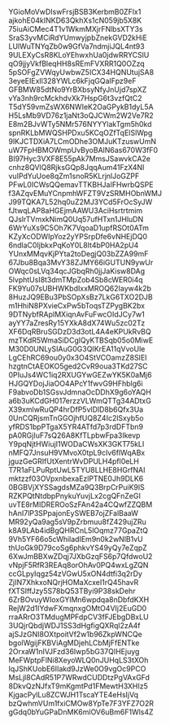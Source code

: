 YGioMoVwDIswFrsjBSB3KerbmB0ZFlx1
ajkohE04kINKD63QkhXs1cN059jb5X8K
75iuAiCMec4T1v1WkmMXjrFNlbsXTY3s
SraS3yvMCiRdYUmwyjpbZnekGVD2kHiE
LUlWuTNYqZb0w9GfVa7ndmjiJQL4nt93
9ULEXyCsR8KLoYEhwxhUa0jdwRRYCSlU
qO9jjyVkfBleqHH8sREmFVXRR1Q0OZzq
5pSOFgZVWqyUwbwZ5ICX34HQNUtujSA8
3eyeEIExIl328YWLc6kFjqGQaIFpz9eF
GFBMW85dtNo9YrBXbsyNfyJnUjd7spXZ
vYa3nh9rcMckhdvXk7HspG6t3vzfQtC2
T5dY59vmZsWX6NWIeK2OaGPykB1dyL5A
H5LsMb9VD76z1jaNt3oQJCWm2W2Ve7R2
E8m2BJvWTy5NMr576NYYYlakTgm5h0kd
spnRKLbMWQSHPDxu5KCqOZfTqEISlWpg
9lKJCTDXiA7LCmODhe3OMJuKTzuswUmN
uW7FpHBMOWmpUvByoBAlN6as670W3fF0
BI97Hyc3VXF8E55pAk7MmsJSawvkCA2e
cnhz8QVlQ8RjksGQp8JqqAum41FzX4NI
vuIPdYuUoe8qZm1snoR5KLrjnlJoGZPF
PFwL0ICWsQQemavTTKBHJaIFHwrbQSPE
f3AZqvEMuYCnpmhWFZT9VzSRMHObnWMJ
J99TQKA7L52hq0uZ2MJ3YCd5FrOcSyJW
fJtwqLAP8aHGEjmAAWU3AciHsrtrtmim
QJslrTVmxkNimQ0Uq57ufHTxn1JHluDN
6WrYuXs9C5Oh7K7VqoaD1upfRSOt0ATm
KZyXcODWIpYoz2yYPSrpDfe6vNHEjDQ0
6ndlaC0IjbkxPqKoY0L8It4bP0HA2pU4
YUnxMMqvKjPYta2toDegjQ03bZZA99mF
67Jbu8Bqa3MvY38ZJMY66iGUTUN9ywUr
OWqc0sLVq34qcJGbqRh0jjJaKisw8DAg
5lvphtUsI8t3dmTMpZob4Sb8cWER0i4q
FK9Yu07sUBHWKbdIxxMROQ62Iayw4k2b
8HuzJQ9EBu3PbSOpXsBz7LkG6TXO2DJB
m1HhiN8PXvieCxPw5bToqsTZPygBK2bx
9DTNybfRApIMXiqnAvFuFwcOIdJCy7w1
ayYY7aZresRy15YXkA8dX74Wu5zc02Tz
XF6DqRBruSGDzD3d3otL4A4eKPUkRvBQ
mzTKdR5WmaSiDCglQyKTBSqb05o0MiwE
M30D0UNLySIAuG0G3QIKrEA11qVvoUle
LgCEhRC69ou0y0x3O4StVCOamzZ8SIEI
hzgtnCtAEOKO5ged2CvR9oua3TKd27SC
0PIuJs4WC1iq2RXUGYwGEZwYK5K0aMj6
HJGQYDojJiaOO4APcY1fwvG9HFhblg6i
F9abvoDb1SGsvJdmnaOcDDhX9g6oYAQH
a6b3uKCdGH017erzzVLWmQTTg34ADtxG
X39xmlwRuQP4hrDfP5vlDlD8b6Qfx3Ua
0UnCQRjsmTnGGOjhfUQ8Z4Ic2lSxyb5o
yfRDS1bpPTgaX5YR4ATfd7p3rdDFTbn9
pA0RGjIuF7sQ26A8KfTLpbwFpa3Ikevp
Y9pqNjtHWiujI1WODaCWsXK3GKT75kLI
nMFQ7JnsuH9VMvoX0tpL9cIv6flWqABx
jguzGeGRIfUtXentrWvDPULH4pfl0eLH
T7R1aFLPuRptUwL5TYU8LLHE8HGrfNAI
mktzzf03OVpxnbexaEzlPTNE0Jh9DLK6
0BGBVjXYSSagdsMZa9Q3BrpCrPuiK9lS
RZKPQtNtdbpPnykuYuvjLx2cgQFnZeGI
uvTE8rMIDREROoSzFAn42a4CQwfZZQBM
hAnI7lP3SPpajonEySWEB7ojZFalBaaW
MR92yQa9ag5sV9pZrbmuu8fZ429ujZRu
k8A9LAb4idBgQHRCnL5lOqmz77GpaZtQ
9Vh5YF66o5cWhiladIEm9n0k2wNlB1vU
thUoGk9D79coSg6phkvYS49yQy7eZqpZ
6XwJmBBXwZDqj7JXbGzqFS6p7QfdwoU2
vNpjF5RfR3REAq8orOhAv0PQ4wxLgZQN
ccGLpyIqgz54zVGwU5xON4dtfi3q2rDy
ZjIN7XhkxoNQrjHOMaXcxeI1rQ45havR
fXTSIffJzy5S78bQ53TByi9P38skDehr
6ZrBOvuyWIoxGYlMn6wpdqa8nDbfdKXH
RejW2d1IYdwFXmqnxgOMtO4VIj2EuGD0
rraARrO3TMdugMPFdpCV3fFJEbgDBxLU
3UQjrQbdjWDJ1SS3dHgfigQXRql2zA4f
ajSJzGNI8OXtpoitVf2w1b96ZkpWNCQe
bgolWgijFKBViAgMDjehLCbMjFfENTke
2OrxaW1nIVJFzd36Iwp5bG37QIHEjuyg
MeFWptpFlNi8XeyoWLQ0nJUHqLS3tXOh
IqJShKUobE6IIakd9JzWe0O9vgOc9PCO
MsLjl8CAdR51P7WRwdCUDDtzPgVAxGFd
8DkvQzNJfxT9mKgmtPd1FMewtH3XHIz5
KjgacPylLu8ZCWJH1TscaYTE4eHsIjVq
bzQwhmVUm1fxiCMOw8YpTe7F3YFZ7O2R
gGdq0bYuGPaDnMK6mlOV6uBm6F1Wls4Z
